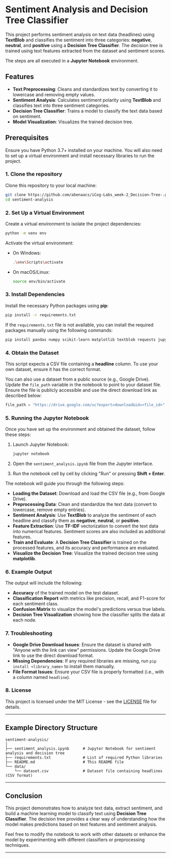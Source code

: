 # Sentiment Analysis and Decision Tree Classifier

This project performs sentiment analysis on text data (headlines) using **TextBlob** and classifies the sentiment into three categories: **negative**, **neutral**, and **positive** using a **Decision Tree Classifier**. The decision tree is trained using text features extracted from the dataset and sentiment scores.

The steps are all executed in a **Jupyter Notebook** environment.

## Features

- **Text Preprocessing**: Cleans and standardizes text by converting it to lowercase and removing empty values.
- **Sentiment Analysis**: Calculates sentiment polarity using **TextBlob** and classifies text into three sentiment categories.
- **Decision Tree Classifier**: Trains a model to classify the text data based on sentiment.
- **Model Visualization**: Visualizes the trained decision tree.

## Prerequisites

Ensure you have Python 3.7+ installed on your machine. You will also need to set up a virtual environment and install necessary libraries to run the project.

### 1. Clone the repository

Clone this repository to your local machine:

```bash
git clone https://github.com/abenaacs/iCog-Labs_week-2_Decision-Tree-.git
cd sentiment-analysis
```

### 2. Set Up a Virtual Environment

Create a virtual environment to isolate the project dependencies:

```bash
python -m venv env
```

Activate the virtual environment:

- On Windows:

  ```bash
  .\env\Scripts\activate
  ```

- On macOS/Linux:
  ```bash
  source env/bin/activate
  ```

### 3. Install Dependencies

Install the necessary Python packages using **pip**:

```bash
pip install -r requirements.txt
```

If the `requirements.txt` file is not available, you can install the required packages manually using the following commands:

```bash
pip install pandas numpy scikit-learn matplotlib textblob requests jupyter
```

### 4. Obtain the Dataset

This script expects a CSV file containing a **headline** column. To use your own dataset, ensure it has the correct format.

You can also use a dataset from a public source (e.g., Google Drive). Update the `file_path` variable in the notebook to point to your dataset file. Ensure the file is publicly accessible and use the direct download link as described below:

```python
file_path = "https://drive.google.com/uc?export=download&id=<file_id>"
```

### 5. Running the Jupyter Notebook

Once you have set up the environment and obtained the dataset, follow these steps:

1. Launch Jupyter Notebook:

   ```bash
   jupyter notebook
   ```

2. Open the `sentiment_analysis.ipynb` file from the Jupyter interface.

3. Run the notebook cell by cell by clicking "Run" or pressing **Shift + Enter**.

The notebook will guide you through the following steps:

- **Loading the Dataset**: Download and load the CSV file (e.g., from Google Drive).
- **Preprocessing Data**: Clean and standardize the text data (convert to lowercase, remove empty entries).
- **Sentiment Analysis**: Use **TextBlob** to analyze the sentiment of each headline and classify them as **negative**, **neutral**, or **positive**.
- **Feature Extraction**: Use **TF-IDF** vectorization to convert the text data into numerical features. Sentiment scores are also included as additional features.
- **Train and Evaluate**: A **Decision Tree Classifier** is trained on the processed features, and its accuracy and performance are evaluated.
- **Visualize the Decision Tree**: Visualize the trained decision tree using **matplotlib**.

### 6. Example Output

The output will include the following:

- **Accuracy** of the trained model on the test dataset.
- **Classification Report** with metrics like precision, recall, and F1-score for each sentiment class.
- **Confusion Matrix** to visualize the model's predictions versus true labels.
- **Decision Tree Visualization** showing how the classifier splits the data at each node.

### 7. Troubleshooting

- **Google Drive Download Issues**: Ensure the dataset is shared with "Anyone with the link can view" permissions. Update the Google Drive link to use the direct download format.
- **Missing Dependencies**: If any required libraries are missing, run `pip install <library_name>` to install them manually.
- **File Format Issues**: Ensure your CSV file is properly formatted (i.e., with a column named `headline`).

### 8. License

This project is licensed under the MIT License - see the [LICENSE](LICENSE) file for details.

---

## Example Directory Structure

```
sentiment-analysis/
│
├── sentiment_analysis.ipynb      # Jupyter Notebook for sentiment analysis and decision tree
├── requirements.txt              # List of required Python libraries
├── README.md                     # This README file
└── data/
    └── dataset.csv               # Dataset file containing headlines (CSV format)
```

---

## Conclusion

This project demonstrates how to analyze text data, extract sentiment, and build a machine learning model to classify text using **Decision Tree Classifier**. The decision tree provides a clear way of understanding how the model makes predictions based on text features and sentiment analysis.

Feel free to modify the notebook to work with other datasets or enhance the model by experimenting with different classifiers or preprocessing techniques.

---
